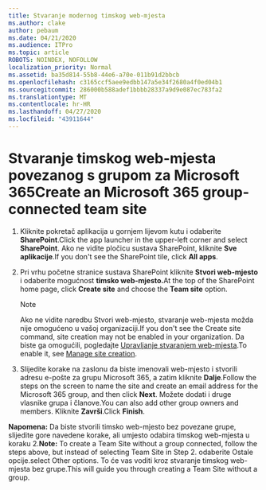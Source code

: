 ```yaml
---
title: Stvaranje modernog timskog web-mjesta
ms.author: clake
author: pebaum
ms.date: 04/21/2020
ms.audience: ITPro
ms.topic: article
ROBOTS: NOINDEX, NOFOLLOW
localization_priority: Normal
ms.assetid: ba35d814-55b8-44e6-a70e-011b91d2bbcb
ms.openlocfilehash: c3165ccf5aee9edbb147a5e34f2680a4f0ed04b1
ms.sourcegitcommit: 286000b588adef1bbbb28337a9d9e087ec783fa2
ms.translationtype: MT
ms.contentlocale: hr-HR
ms.lasthandoff: 04/27/2020
ms.locfileid: "43911644"
---
```

# <a name="create-an-microsoft-365-group-connected-team-site"></a><span data-ttu-id="c4830-102">Stvaranje timskog web-mjesta povezanog s grupom za Microsoft 365</span><span class="sxs-lookup"><span data-stu-id="c4830-102">Create an Microsoft 365 group-connected team site</span></span>

1. <span data-ttu-id="c4830-103">Kliknite pokretač aplikacija u gornjem lijevom kutu i odaberite **SharePoint**.</span><span class="sxs-lookup"><span data-stu-id="c4830-103">Click the app launcher in the upper-left corner and select **SharePoint**.</span></span> <span data-ttu-id="c4830-104">Ako ne vidite pločicu sustava SharePoint, kliknite **Sve aplikacije**.</span><span class="sxs-lookup"><span data-stu-id="c4830-104">If you don't see the SharePoint tile, click **All apps**.</span></span>
    
2. <span data-ttu-id="c4830-105">Pri vrhu početne stranice sustava SharePoint kliknite **Stvori web-mjesto** i odaberite mogućnost **timsko web-mjesto.**</span><span class="sxs-lookup"><span data-stu-id="c4830-105">At the top of the SharePoint home page, click **Create site** and choose the **Team site** option.</span></span> 
    
    > [!NOTE]
    > <span data-ttu-id="c4830-106">Ako ne vidite naredbu Stvori web-mjesto, stvaranje web-mjesta možda nije omogućeno u vašoj organizaciji.</span><span class="sxs-lookup"><span data-stu-id="c4830-106">If you don't see the Create site command, site creation may not be enabled in your organization.</span></span> <span data-ttu-id="c4830-107">Da biste ga omogućili, pogledajte [Upravljanje stvaranjem web-mjesta](https://go.microsoft.com/fwlink/?linkid=2009644).</span><span class="sxs-lookup"><span data-stu-id="c4830-107">To enable it, see [Manage site creation](https://go.microsoft.com/fwlink/?linkid=2009644).</span></span> 
  
3. <span data-ttu-id="c4830-108">Slijedite korake na zaslonu da biste imenovali web-mjesto i stvorili adresu e-pošte za grupu Microsoft 365, a zatim kliknite **Dalje**.</span><span class="sxs-lookup"><span data-stu-id="c4830-108">Follow the steps on the screen to name the site and create an email address for the Microsoft 365 group, and then click **Next**.</span></span> <span data-ttu-id="c4830-109">Možete dodati i druge vlasnike grupa i članove.</span><span class="sxs-lookup"><span data-stu-id="c4830-109">You can also add other group owners and members.</span></span> <span data-ttu-id="c4830-110">Kliknite **Završi**.</span><span class="sxs-lookup"><span data-stu-id="c4830-110">Click **Finish**.</span></span>
  
 <span data-ttu-id="c4830-111">**Napomena:** Da biste stvorili timsko web-mjesto bez povezane grupe, slijedite gore navedene korake, ali umjesto odabira timskog web-mjesta u koraku 2.</span><span class="sxs-lookup"><span data-stu-id="c4830-111">**Note:** To create a Team Site without a group connected, follow the steps above, but instead of selecting Team Site in Step 2.</span></span> <span data-ttu-id="c4830-112">odaberite Ostale opcije.</span><span class="sxs-lookup"><span data-stu-id="c4830-112">select Other options.</span></span> <span data-ttu-id="c4830-113">To će vas voditi kroz stvaranje timskog web-mjesta bez grupe.</span><span class="sxs-lookup"><span data-stu-id="c4830-113">This will guide you through creating a Team Site without a group.</span></span> 
    

